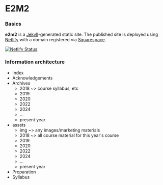 # E2M2

### Basics

**e2m2** is a [Jekyll](https://jekyllrb.com/)-generated static site. The published site is deployed using [Netlify](http://netlify.com) with a domain registered via [Squarespace](https://domains.squarespace.com).

[![Netlify Status](https://api.netlify.com/api/v1/badges/6115606f-755e-4d93-8662-a7bb0d56d742/deploy-status)](https://app.netlify.com/sites/e2m2/deploys)

### Information architecture

- Index
- Acknowledgements
- Archives
  - 2018 ~> course syllabus, etc
  - 2019
  - 2020
  - 2022
  - 2024
  - ...
  - present year
- assets
  - img ~> any images/marketing materials
  - 2018 ~> all course material for this year's course
  - 2019
  - 2020
  - 2022
  - 2024
  - ...
  - present year
- Preparation
- Syllabus
